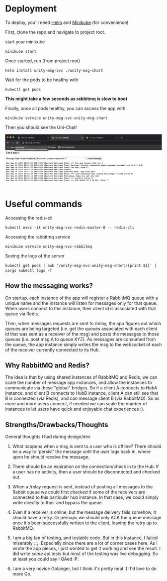 # Deployment

To deploy, you'll need [Helm](https://helm.sh/docs/intro/install/) and [Minikube](https://kubernetes.io/docs/tasks/tools/install-minikube) (for convenience)

First, clone the repo and navigate to project root.

start your minikube
```
minikube start
```

Once started, run (from project root)
```
helm install unity-msg-svc ./unity-msg-chart
```

Wait for the pods to be healthy with
```
kubectl get pods
```
**This might take a few seconds as rabbitmq is slow to boot**

Finally, once all pods healthy, you can access the app with
```
minikube service unity-msg-svc-unity-msg-chart
```

Then you should see the Uni-Chat!

![Uni-chat](https://github.com/Jean-Simon-Barry/unity-messaging-service/blob/master/resources/uni_chat.png?raw=true)

# Useful commands
Accessing the redis-cli
```
kubectl exec -it unity-msg-svc-redis-master-0 -- redis-cli
```

Accessing the rabbitmq service
```
minikube service unity-msg-svc-rabbitmq
```

Seeing the logs of the server
```
kubectl get pods | awk '/unity-msg-svc-unity-msg-chart/{print $1}' | xargs kubectl logs -f
```

## How the messaging works?
On startup, each instance of the app will register a RabbitMQ queue with a unique name and the instance will
listen for messages only for that queue. When users connect to this instance, their client id is associated with that queue via Redis.

Then, when messages requests are sent to /relay, the app figures out
which queues are being targeted (i.e. get the queues associated with each client id that was sent as a receiver of the msg)
and posts the messages to those queues (i.e. post msg A to queue XYZ). As messages are consumed from the queue, the app instance simply writes the msg
to the websocket of each of the receiver currently connected to its Hub.

## Why RabbitMQ and Redis?
The idea is that by using shared instances of RabbitMQ and Redis, we can scale the number
of message app instances, and allow the instances to communicate via these "global" bridges. So if a client A connects to HubA instance, 
and client B connects to HubB instance, client A can still see that B is connected (via Redis), and can message client B (via RabbitMQ). 
So as more and more users connect, if needed we can scale the number of instances to let users have quick and enjoyable chat experiences :).

## Strengths/Drawbacks/Thoughts
General thoughts I had during design/dev
1) What happens when a msg is sent to a user who is offline? There should be a way
to 'persist' the message until the user logs back in, where upon he should receive the message.

2) There should be an expiration on the connection/check in to the Hub. If a user has no activity,
then a user should be disconnected and checked out.

3) When a /relay request is sent, instead of posting all messages to the Rabbit queue we could first checked
if some of the receivers are connected to this particular hub instance. In that case, we could simply write directly 
to their and bypass the queue.

4) Even if a receiver is online, but the message delivery fails somehow, it should have a retry.
Or perhaps we should only ACK the queue message once it's been successfully written to the client, leaving the retry
up to RabbitMQ.

5) I am a big fan of testing, and testable code. But in this instance, I failed miserably ;_;. Especially since there are a lot of corner cases here.
As I wrote the app pieces, I just wanted to get it working and see the result. I did write _some_ api tests but most of the testing
was live debugging. So at least you could say I QAed :P.

6) I am a very novice Golanger, but I think it's pretty neat :)! I'd love to do more 
Go.
